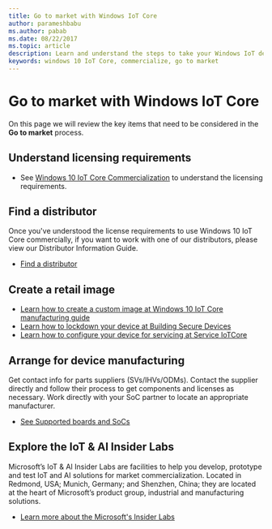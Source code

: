 ```yaml
---
title: Go to market with Windows IoT Core
author: parameshbabu
ms.author: pabab
ms.date: 08/22/2017
ms.topic: article
description: Learn and understand the steps to take your Windows IoT device to market.
keywords: windows 10 IoT Core, commercialize, go to market
---
```


# Go to market with Windows IoT Core 
On this page we will review the key items that need to be considered in the **Go to market** process. 

## Understand licensing requirements
* See [Windows 10 IoT Core Commercialization](https://developer.microsoft.com/en-us/windows/iot/getstarted/commercialize/commercialterms) to understand the licensing requirements.

## Find a distributor
Once you've understood the license requirements to use Windows 10 IoT Core commercially,  if you want to work with one of our distributors, please view our Distributor Information Guide.

* [Find a distributor](https://az835927.vo.msecnd.net/sites/iot/Resources/documents/Windows_IoT_Distributor_Information.pdf)

## Create a retail image
* [Learn how to create a custom image at Windows 10 IoT Core manufacturing guide](https://docs.microsoft.com/windows-hardware/manufacture/iot/iot-core-manufacturing-guide)
* [Learn how to lockdown your device at Building Secure Devices](../secure-your-device/BuildingSecureDevices.md)
* [Learn how to configure your device for servicing at Service IoTCore](https://docs.microsoft.com/windows-hardware/service/iot/index)

## Arrange for device manufacturing  
Get contact info for parts suppliers (SVs/IHVs/ODMs). Contact the supplier directly and follow their process to get components and licenses as necessary. Work directly with your SoC partner to locate an appropriate manufacturer.

* [See Supported boards and SoCs](../learn-about-hardware/SuggestedBoards.md)

## Explore the IoT & AI Insider Labs
Microsoft’s IoT & AI Insider Labs are facilities to help you develop, prototype and test IoT and AI solutions for market commercialization. Located in Redmond, USA; Munich, Germany; and Shenzhen, China; they are located at the heart of Microsoft’s product group, industrial and manufacturing solutions.

* [Learn more about the Microsoft's Insider Labs](https://www.microsoftiotinsiderlabs.com/)
